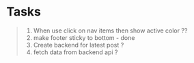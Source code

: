 # Tasks

> 1. When use click on nav items then show active color ??
> 2. make footer sticky to bottom - done
> 3. Create backend for latest post ?
> 4. fetch data from backend api ?
